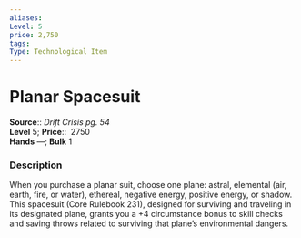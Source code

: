 ```yaml
---
aliases: 
Level: 5
price: 2,750
tags: 
Type: Technological Item
---
```


# Planar Spacesuit

**Source**:: _Drift Crisis pg. 54_  
**Level** 5;
**Price**::  2750  
**Hands** —; **Bulk** 1

### Description

When you purchase a planar suit, choose one plane: astral, elemental (air, earth, fire, or water), ethereal, negative energy, positive energy, or shadow. This spacesuit (Core Rulebook 231), designed for surviving and traveling in its designated plane, grants you a +4 circumstance bonus to skill checks and saving throws related to surviving that plane’s environmental dangers.
